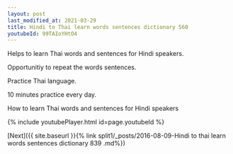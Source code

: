 ```yaml
---
layout: post
last_modified_at: 2021-03-29
title: Hindi to Thai learn words sentences dictionary 560 
youtubeId: 99TAIoYHtO4
---
```

 
 
Helps to learn Thai words and sentences for Hindi speakers.

Opportunitiy to repeat the words sentences. 

Practice Thai language. 
 
10 minutes practice every day. 
 
How to learn Thai words and sentences for Hindi speakers 
 
{% include youtubePlayer.html id=page.youtubeId %}
 
 
[Next]({{ site.baseurl }}{% link  split1/_posts/2016-08-09-Hindi to thai learn words sentences dictionary 839 .md%})
 
